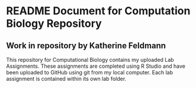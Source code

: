 # README Document for Computation Biology Repository
## Work in repository by **Katherine Feldmann**

This repository for Computational Biology contains my uploaded Lab Assignments. These assignments are completed using R Studio and have been uploaded to GitHub using git from my local computer. Each lab assignment is contained within its own lab folder.
